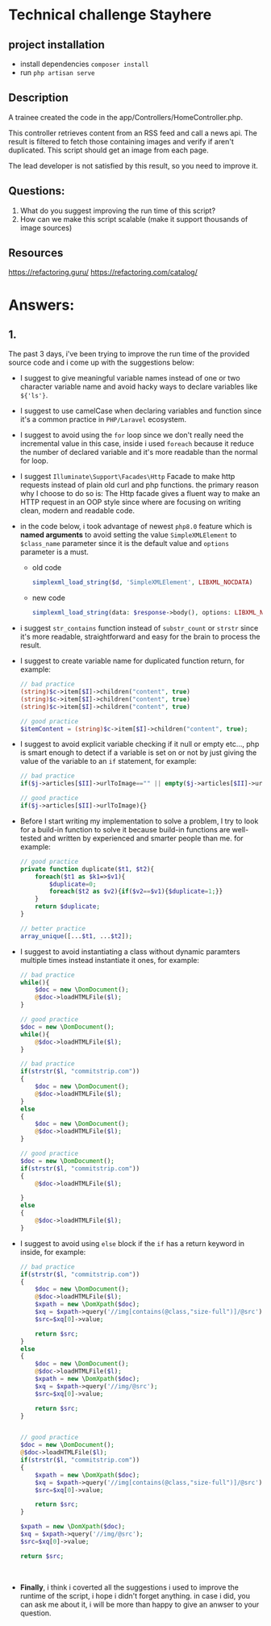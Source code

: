 # Technical challenge Stayhere

## project installation

-   install dependencies `composer install`
-   run `php artisan serve`

## Description

A trainee created the code in the app/Controllers/HomeController.php.

This controller retrieves content from an RSS feed and call a news api. The result is filtered to fetch those containing images and verify if aren't duplicated.
This script should get an image from each page.

The lead developer is not satisfied by this result, so you need to improve it.

## Questions:

1. What do you suggest improving the run time of this script?
2. How can we make this script scalable (make it support thousands of image sources)

## Resources

https://refactoring.guru/
https://refactoring.com/catalog/

# Answers:

## 1.

The past 3 days, i've been trying to improve the run time of the provided source code and i come up with the suggestions below:

-   I suggest to give meaningful variable names instead of one or two character variable name and avoid hacky ways to declare variables like `${'ls'}`.

-   I suggest to use camelCase when declaring variables and function since it's a common practice in `PHP/Laravel` ecosystem.

-   I suggest to avoid using the `for` loop since we don't really need the incremental value in this case, inside i used `foreach` because it reduce the number of declared variable and it's more readable than the normal for loop.
-   I suggest `Illuminate\Support\Facades\Http` Facade to make http requests instead of plain old curl and php functions. the primary reason why I choose to do so is: The Http facade gives a fluent way to make an HTTP request in an OOP style since where are focusing on writing clean, modern and readable code.

-   in the code below, i took advantage of newest `php8.0` feature which is **named arguments** to avoid setting the value `SimpleXMLElement` to `$class_name` parameter since it is the default value and `options` parameter is a must.

    -   old code

        ```php
        simplexml_load_string($d, 'SimpleXMLElement', LIBXML_NOCDATA)
        ```

    -   new code

        ```php
        simplexml_load_string(data: $response->body(), options: LIBXML_NOCDATA);
        ```

-   i suggest `str_contains` function instead of `substr_count` or `strstr` since it's more readable, straightforward and easy for the brain to process the result.

-   I suggest to create variable name for duplicated function return, for example:

    ```php
    // bad practice
    (string)$c->item[$I]->children("content", true)
    (string)$c->item[$I]->children("content", true)
    (string)$c->item[$I]->children("content", true)

    // good practice
    $itemContent = (string)$c->item[$I]->children("content", true);
    ```

-   I suggest to avoid explicit variable checking if it null or empty etc..., php is smart enough to detect if a variable is set on or not by just giving the value of the variable to an `if` statement, for example:

    ```php
    // bad practice
    if($j->articles[$II]->urlToImage=="" || empty($j->articles[$II]->urlToImage) || strlen($j->articles[$II]->urlToImage)==0){}

    // good practice
    if($j->articles[$II]->urlToImage){}

    ```

-   Before I start writing my implementation to solve a problem, I try to look for a build-in function to solve it because build-in functions are well-tested and written by experienced and smarter people than me. for example:

    ```php
    // good practice
    private function duplicate($t1, $t2){
        foreach($t1 as $k1=>$v1){
            $duplicate=0;
            foreach($t2 as $v2){if($v2==$v1){$duplicate=1;}}
        }
        return $duplicate;
    }

    // better practice
    array_unique([...$t1, ...$t2]);
    ```

-   I suggest to avoid instantiating a class without dynamic paramters multiple times instead instantiate it ones, for example:

    ```php
    // bad practice
    while(){
        $doc = new \DomDocument();
        @$doc->loadHTMLFile($l);
    }

    // good practice
    $doc = new \DomDocument();
    while(){
        @$doc->loadHTMLFile($l);
    }

    // bad practice
    if(strstr($l, "commitstrip.com"))
    {
        $doc = new \DomDocument();
        @$doc->loadHTMLFile($l);
    }
    else
    {
        $doc = new \DomDocument();
        @$doc->loadHTMLFile($l);
    }

    // good practice
    $doc = new \DomDocument();
    if(strstr($l, "commitstrip.com"))
    {
        @$doc->loadHTMLFile($l);

    }
    else
    {
        @$doc->loadHTMLFile($l);
    }
    ```

-   I suggest to avoid using `else` block if the `if` has a return keyword in inside, for example:

    ```php
    // bad practice
    if(strstr($l, "commitstrip.com"))
    {
        $doc = new \DomDocument();
        @$doc->loadHTMLFile($l);
        $xpath = new \DomXpath($doc);
        $xq = $xpath->query('//img[contains(@class,"size-full")]/@src');
        $src=$xq[0]->value;

        return $src;
    }
    else
    {
        $doc = new \DomDocument();
        @$doc->loadHTMLFile($l);
        $xpath = new \DomXpath($doc);
        $xq = $xpath->query('//img/@src');
        $src=$xq[0]->value;

        return $src;
    }


    // good practice
    $doc = new \DomDocument();
    @$doc->loadHTMLFile($l);
    if(strstr($l, "commitstrip.com"))
    {
        $xpath = new \DomXpath($doc);
        $xq = $xpath->query('//img[contains(@class,"size-full")]/@src');
        $src=$xq[0]->value;

        return $src;
    }

    $xpath = new \DomXpath($doc);
    $xq = $xpath->query('//img/@src');
    $src=$xq[0]->value;

    return $src;
    ```

<br>

-   **Finally**, i think i coverted all the suggestions i used to improve the runtime of the script, i hope i didn't forget anything. in case i did, you can ask me about it, i will be more than happy to give an anwser to your question.
